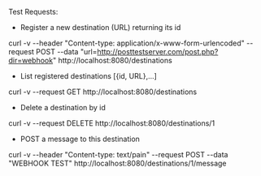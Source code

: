
Test Requests:

- Register a new destination (URL) returning its id

curl -v --header "Content-type: application/x-www-form-urlencoded" --request POST --data "url=http://posttestserver.com/post.php?dir=webhook"  http://localhost:8080/destinations


- List registered destinations [{id, URL},...]

curl -v --request GET http://localhost:8080/destinations


- Delete a destination by id

curl -v --request DELETE http://localhost:8080/destinations/1


- POST a message to this destination

curl -v --header "Content-type: text/pain" --request POST --data "WEBHOOK TEST" http://localhost:8080/destinations/1/message 
